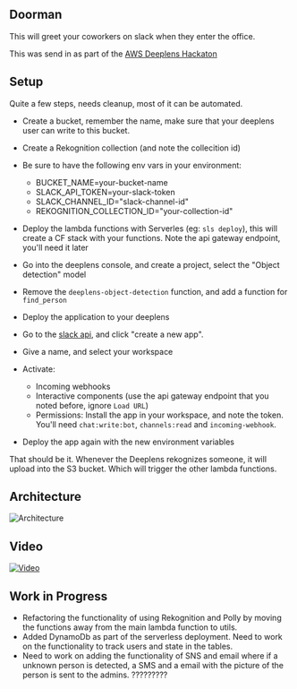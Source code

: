 Doorman
-------
This will greet your coworkers on slack when they enter the office.

This was send in as part of the [AWS Deeplens Hackaton](https://devpost.com/software/doorman-a1oh0e)


Setup
-----
Quite a few steps, needs cleanup, most of it can be automated.

- Create a bucket, remember the name, make sure that your deeplens user can write to this bucket.
- Create a Rekognition collection (and note the collecition id)
- Be sure to have the following env vars in your environment:
  - BUCKET_NAME=your-bucket-name
  - SLACK_API_TOKEN=your-slack-token
  - SLACK_CHANNEL_ID="slack-channel-id"
  - REKOGNITION_COLLECTION_ID="your-collection-id"

- Deploy the lambda functions with Serverles (eg: `sls deploy`), this will create a CF stack with your functions. Note the api gateway endpoint, you'll need it later

- Go into the deeplens console, and create a project, select the "Object detection" model
- Remove the `deeplens-object-detection` function, and add a function for `find_person`
- Deploy the application to your deeplens

- Go to the [slack api](https://api.slack.com/apps), and click "create a new app".
- Give a name, and select your workspace
- Activate:
  - Incoming webhooks
  - Interactive components (use the api gateway endpoint that you noted before, ignore `Load URL`)
  - Permissions: Install the app in your workspace, and note the token. You'll need `chat:write:bot`, `channels:read` and `incoming-webhook`.
- Deploy the app again with the new environment variables

That should be it. Whenever the Deeplens rekognizes someone, it will upload into the S3 bucket. Which will trigger the other lambda functions.

Architecture
------------
![Architecture](https://challengepost-s3-challengepost.netdna-ssl.com/photos/production/software_photos/000/602/534/datas/gallery.jpg)

Video
-----
[![Video](https://img.youtube.com/vi/UXVD22jDbu8/0.jpg)](https://www.youtube.com/watch?v=UXVD22jDbu8)

Work in Progress
----------------
- Refactoring the functionality of using Rekognition and Polly by moving the functions away from the main lambda function to utils.
- Added DynamoDb as part of the serverless deployment. Need to work on the functionality to track users and state in the tables.
- Need to work on adding the functionality of SNS and email where if a unknown person is detected, a SMS and a email with the picture of the person is sent to the admins.
?????????